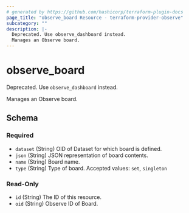 ```yaml
---
# generated by https://github.com/hashicorp/terraform-plugin-docs
page_title: "observe_board Resource - terraform-provider-observe"
subcategory: ""
description: |-
  Deprecated. Use observe_dashboard instead.
  Manages an Observe board.
---
```

# observe_board

Deprecated. Use `observe_dashboard` instead.

Manages an Observe board.

<!-- schema generated by tfplugindocs -->
## Schema

### Required

- `dataset` (String) OID of Dataset for which board is defined.
- `json` (String) JSON representation of board contents.
- `name` (String) Board name.
- `type` (String) Type of board. Accepted values: `set`, `singleton`

### Read-Only

- `id` (String) The ID of this resource.
- `oid` (String) Observe ID of Board.


